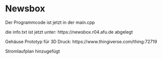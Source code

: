# Newsbox
<p>Der Programmcode ist jetzt in der main.cpp</p> 
<p>die info.txt ist jetzt unter: https://newsbox.r04.afu.de abgelegt</p>
<p>Gehäuse Prototyp für 3D Druck: https://www.thingiverse.com/thing:72719</p>
<p>Stromlaufplan hinzugefügt</p>
